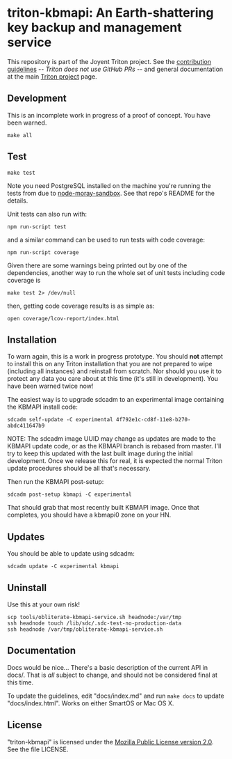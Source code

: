 <!--
    This Source Code Form is subject to the terms of the Mozilla Public
    License, v. 2.0. If a copy of the MPL was not distributed with this
    file, You can obtain one at http://mozilla.org/MPL/2.0/.
-->

<!--
    Copyright 2019 Joyent, Inc.
-->

# triton-kbmapi: An Earth-shattering key backup and management service

This repository is part of the Joyent Triton project. See the [contribution
guidelines](https://github.com/joyent/triton/blob/master/CONTRIBUTING.md) --
*Triton does not use GitHub PRs* -- and general documentation at the main
[Triton project](https://github.com/joyent/triton) page.

## Development

This is an incomplete work in progress of a proof of concept.  You have
been warned.

    make all

## Test

    make test

Note you need PostgreSQL installed on the machine you're running the tests from
due to [node-moray-sandbox](https://github.com/joyent/node-moray-sandbox). See
that repo's README for the details.

Unit tests can also run with:

    npm run-script test

and a similar command can be used to run tests with code coverage:

    npm run-script coverage

Given there are some warnings being printed out by one of the dependencies,
another way to run the whole set of unit tests including code coverage is

    make test 2> /dev/null

then, getting code coverage results is as simple as:

    open coverage/lcov-report/index.html

## Installation

To warn again, this is a work in progress prototype.  You should **not** attempt
to install this on any Triton installation that you are not prepared to wipe
(including all instances) and reinstall from scratch.  Nor should you use it
to protect any data you care about at this time (it's still in development).
You have been warned twice now!

The easiest way is to upgrade sdcadm to an experimental image containing the
KBMAPI install code:

    sdcadm self-update -C experimental 4f792e1c-cd8f-11e8-b270-abdc411647b9

NOTE: The sdcadm image UUID may change as updates are made to the KBMAPI update
code, or as the KBMAPI branch is rebased from master.  I'll try to keep this
updated with the last built image during the initial development.  Once we
release this for real, it is expected the normal Triton update procedures
should be all that's necessary.

Then run the KBMAPI post-setup:

    sdcadm post-setup kbmapi -C experimental

That should grab that most recently built KBMAPI image.  Once that completes,
you should have a kbmapi0 zone on your HN.

## Updates

You should be able to update using sdcadm:

    sdcadm update -C experimental kbmapi

## Uninstall

Use this at your own risk!

    scp tools/obliterate-kbmapi-service.sh headnode:/var/tmp
    ssh headnode touch /lib/sdc/.sdc-test-no-production-data
    ssh headnode /var/tmp/obliterate-kbmapi-service.sh

## Documentation

Docs would be nice... There's a basic description of the current API in docs/.
That is _all_ subject to change, and should not be considered final at this time.

To update the guidelines, edit "docs/index.md" and run `make docs`
to update "docs/index.html". Works on either SmartOS or Mac OS X.


## License

"triton-kbmapi" is licensed under the
[Mozilla Public License version 2.0](http://mozilla.org/MPL/2.0/).
See the file LICENSE.
